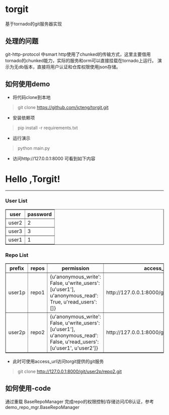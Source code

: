 # torgit  

基于tornado的git服务器实现  

## 处理的问题  

git-http-protocol 中smart http使用了chunked的传输方式，这里主要借用tornado的chunked能力，实际的服务和orm可以直接挂载在tornado上运行。
演示为无db版本，直接将用户认证和仓库权限使用json存储。

## 如何使用demo  


- 将代码clone到本地  
>   git clone https://github.com/jcteng/torgit.git

- 安装依赖项  
>   pip install -r requirements.txt

- 运行演示  

>   python main.py 

- 访问http://127.0.0.1:8000  可看到如下内容

<h1>Hello ,Torgit!</h1>
<hr>
<h3>User List</h3>
<table border="1">
<thead>
<th>user</th>
<th>password</th>
</thead>
<tbody>

<tr>
<td>user2</td>
<td>2</td>
</tr>

<tr>
<td>user3</td>
<td>3</td>
</tr>

<tr>
<td>user1</td>
<td>1</td>
</tr>

</tbody>
</table>
<h3>Repo List</h3>
<table border="1">
<thead>
<th>prefix</th>
<th>repos</th>
<th>permission</th>
<th>access_url</th>
</thead>
<tbody>


<tr>
<td>user1p</td>
<td>repo1</td>
<td>{u&#39;anonymous_write&#39;: False, u&#39;write_users&#39;: [u&#39;user1&#39;], u&#39;anonymous_read&#39;: True, u&#39;read_users&#39;: []}</td>
<td>http://127.0.0.1:8000/git/user1p/repo1.git</td>
</tr>



<tr>
<td>user2p</td>
<td>repo2</td>
<td>{u&#39;anonymous_write&#39;: False, u&#39;write_users&#39;: [u&#39;user1&#39;], u&#39;anonymous_read&#39;: False, u&#39;read_users&#39;: [u&#39;user1&#39;, u&#39;user2&#39;]}</td>
<td>http://127.0.0.1:8000/git/user2p/repo2.git</td>
</tr>


</tbody>
</table>


- 此时可使用access_url访问torgit提供的git服务  
>   git clone http://127.0.0.1:8000/git/user2p/repo2.git

## 如何使用-code  

通过重载 BaseRepoManager 完成repo的权限控制/存储访问/DB认证，参考demo_repo_mgr.BaseRepoManager



